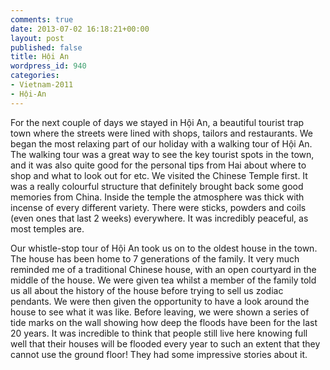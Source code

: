 ```yaml
---
comments: true
date: 2013-07-02 16:18:21+00:00
layout: post
published: false
title: Hội An
wordpress_id: 940
categories:
- Vietnam-2011
- Hội-An
---
```


For the next couple of days we stayed in Hội An, a beautiful tourist trap town where the streets were lined with shops, tailors and restaurants. We began the most relaxing part of our holiday with a walking tour of Hội An. The walking tour was a great way to see the key tourist spots in the town, and it was also quite good for the personal tips from Hai about where to shop and what to look out for etc. We visited the Chinese Temple first. It was a really colourful structure that definitely brought back some good memories from China. Inside the temple the atmosphere was thick with incense of every different variety. There were sticks, powders and coils (even ones that last 2 weeks) everywhere. It was incredibly peaceful, as most temples are.

Our whistle-stop tour of Hội An took us on to the oldest house in the town. The house has been home to 7 generations of the family. It very much reminded me of a traditional Chinese house, with an open courtyard in the middle of the house. We were given tea whilst a member of the family told us all about the history of the house before trying to sell us zodiac pendants. We were then given the opportunity to have a look around the house to see what it was like. Before leaving, we were shown a series of tide marks on the wall showing how deep the floods have been for the last 20 years. It was incredible to think that people still live here knowing full well that their houses will be flooded every year to such an extent that they cannot use the ground floor! They had some impressive stories about it.


